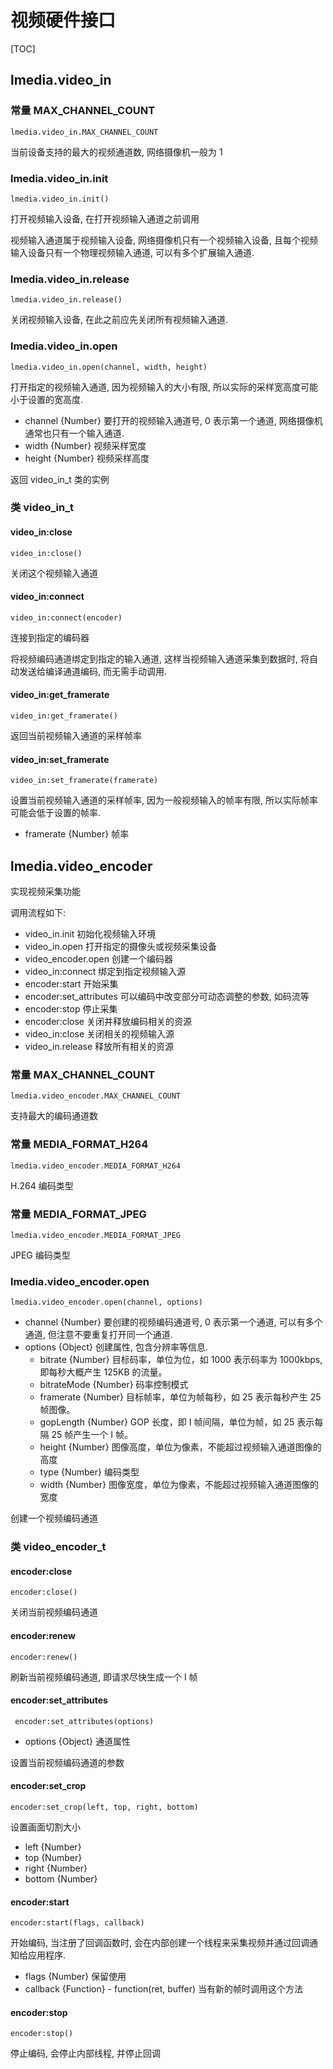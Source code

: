 # 视频硬件接口

[TOC]

## lmedia.video_in

### 常量 MAX_CHANNEL_COUNT

    lmedia.video_in.MAX_CHANNEL_COUNT

当前设备支持的最大的视频通道数, 网络摄像机一般为 1

### lmedia.video_in.init

    lmedia.video_in.init()

打开视频输入设备, 在打开视频输入通道之前调用

视频输入通道属于视频输入设备, 网络摄像机只有一个视频输入设备, 且每个视频输入设备只有一个物理视频输入通道, 可以有多个扩展输入通道.


### lmedia.video_in.release

    lmedia.video_in.release()

关闭视频输入设备, 在此之前应先关闭所有视频输入通道.


### lmedia.video_in.open

    lmedia.video_in.open(channel, width, height)

打开指定的视频输入通道, 因为视频输入的大小有限, 所以实际的采样宽高度可能小于设置的宽高度.

- channel {Number} 要打开的视频输入通道号, 0 表示第一个通道, 网络摄像机通常也只有一个输入通道.
- width {Number} 视频采样宽度
- height {Number} 视频采样高度

返回 video_in_t 类的实例

### 类 video_in_t

#### video_in:close

    video_in:close()

关闭这个视频输入通道


#### video_in:connect

    video_in:connect(encoder)

连接到指定的编码器

将视频编码通道绑定到指定的输入通道, 这样当视频输入通道采集到数据时, 将自动发送给编译通道编码, 而无需手动调用.


#### video_in:get_framerate

    video_in:get_framerate()

返回当前视频输入通道的采样帧率


#### video_in:set_framerate

    video_in:set_framerate(framerate)

设置当前视频输入通道的采样帧率, 因为一般视频输入的帧率有限, 所以实际帧率可能会低于设置的帧率.

- framerate {Number} 帧率


## lmedia.video_encoder

实现视频采集功能

调用流程如下:

- video_in.init 初始化视频输入环境
- video_in.open 打开指定的摄像头或视频采集设备
- video_encoder.open 创建一个编码器
- video_in:connect 绑定到指定视频输入源
- encoder:start 开始采集
- encoder:set_attributes 可以编码中改变部分可动态调整的参数, 如码流等
- encoder:stop 停止采集
- encoder:close 关闭并释放编码相关的资源
- video_in:close 关闭相关的视频输入源
- video_in.release 释放所有相关的资源

### 常量 MAX_CHANNEL_COUNT

    lmedia.video_encoder.MAX_CHANNEL_COUNT

支持最大的编码通道数

### 常量 MEDIA_FORMAT_H264

    lmedia.video_encoder.MEDIA_FORMAT_H264

H.264 编码类型

### 常量 MEDIA_FORMAT_JPEG

    lmedia.video_encoder.MEDIA_FORMAT_JPEG

JPEG 编码类型

### lmedia.video_encoder.open

    lmedia.video_encoder.open(channel, options)

- channel {Number} 要创建的视频编码通道号, 0 表示第一个通道, 可以有多个通道, 但注意不要重复打开同一个通道.
- options {Object} 创建属性, 包含分辨率等信息.
    + bitrate {Number} 目标码率，单位为位，如 1000 表示码率为 1000kbps, 即每秒大概产生 125KB 的流量。
    + bitrateMode {Number} 码率控制模式
    + framerate {Number} 目标帧率，单位为帧每秒，如 25 表示每秒产生 25 帧图像。
    + gopLength {Number} GOP 长度，即 I 帧间隔，单位为帧，如 25 表示每隔 25 帧产生一个 I 帧。
    + height {Number} 图像高度，单位为像素，不能超过视频输入通道图像的高度
    + type {Number} 编码类型
    + width {Number} 图像宽度，单位为像素，不能超过视频输入通道图像的宽度

创建一个视频编码通道

### 类 video_encoder_t

#### encoder:close

    encoder:close()

关闭当前视频编码通道


#### encoder:renew

    encoder:renew()

刷新当前视频编码通道, 即请求尽快生成一个 I 帧


#### encoder:set_attributes

     encoder:set_attributes(options)

- options {Object} 通道属性

设置当前视频编码通道的参数


#### encoder:set_crop

    encoder:set_crop(left, top, right, bottom)

设置画面切割大小

- left {Number}
- top {Number}
- right {Number}
- bottom {Number}


#### encoder:start

    encoder:start(flags, callback)

开始编码, 当注册了回调函数时, 会在内部创建一个线程来采集视频并通过回调通知给应用程序.

- flags {Number} 保留使用
- callback {Function} - function(ret, buffer) 当有新的帧时调用这个方法


#### encoder:stop

    encoder:stop()

停止编码, 会停止内部线程, 并停止回调
